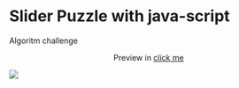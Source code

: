# Slider Puzzle with java-script

Algoritm challenge

<div style="text-align:center">
Preview in <a href="https://ahmad1026.github.io/puzzle-slider/">click me</a>
</div>

<img src="https://raw.githubusercontent.com/ahmad1026/
puzzle-slider/master/Untitled%20Project.gif"></img>
